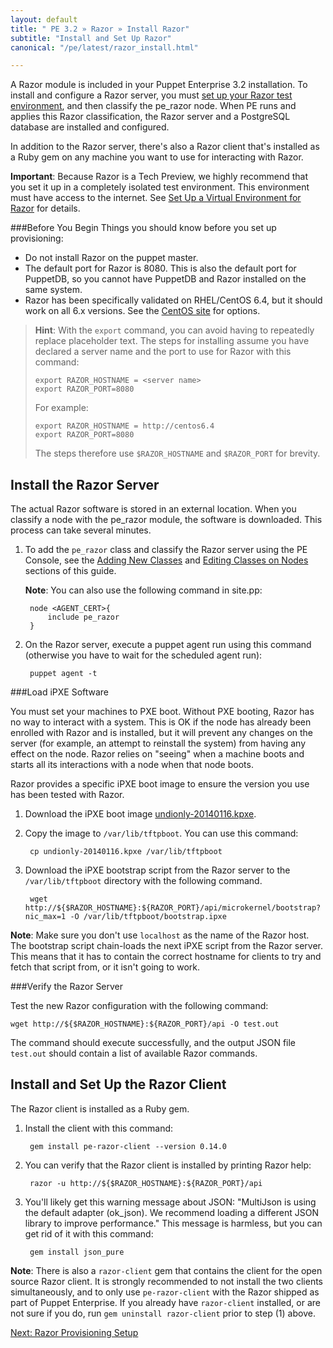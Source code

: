 ```yaml
---
layout: default
title: " PE 3.2 » Razor » Install Razor"
subtitle: "Install and Set Up Razor"
canonical: "/pe/latest/razor_install.html"

---
```

A Razor module is included in your Puppet Enterprise 3.2 installation. To install and configure a Razor server, you must [set up your Razor test environment](./razor_prereqs.html), and then classify the pe_razor node. When PE runs and applies this Razor classification, the Razor server and a PostgreSQL database are installed and configured.   

In addition to the Razor server, there's also a Razor client that's installed as a Ruby gem on any machine you want to use for interacting with Razor. 
 
**Important**: Because Razor is a Tech Preview, we highly recommend that you set it up in a completely isolated test environment. This environment must have access to the internet. See [Set Up a Virtual Environment for Razor](./razor_prereqs.html) for details.
	 
###Before You Begin
Things you should know before you set up provisioning:

+ Do not install Razor on the puppet master.
+ The default port for Razor is 8080. This is also the default port for PuppetDB, so you cannot have PuppetDB and Razor installed on the same system.
+ Razor has been specifically validated on RHEL/CentOS 6.4, but it should work on all 6.x versions. See the [CentOS site](http://isoredirect.centos.org/centos/6/isos/x86_64/) for options.

>**Hint**: With the `export` command, you can avoid having to repeatedly replace placeholder text. The steps for installing assume you have declared a server name and the port to use for Razor with this command:
>
>     export RAZOR_HOSTNAME = <server name> 
>     export RAZOR_PORT=8080
>    
> For example: 
>
>	  export RAZOR_HOSTNAME = http://centos6.4 
>     export RAZOR_PORT=8080	
>	
> The steps therefore use `$RAZOR_HOSTNAME` and `$RAZOR_PORT` for brevity.

Install the Razor Server
-------------

The actual Razor software is stored in an external location. When you classify a node with the pe_razor module, the software is downloaded. This process can take several minutes. 

1. To add the `pe_razor` class and classify the Razor server using the PE Console, see the [Adding New Classes](./console_classes_groups.html#adding-new-classes.html) and [Editing Classes on Nodes](./console_classes_groups.html#editing-classes-on-nodes) sections of this guide.

	**Note**: You can also use the following command in site.pp:
	
		node <AGENT_CERT>{
			include pe_razor
		}
	
2. On the Razor server, execute a puppet agent run using this command (otherwise you have to wait for the scheduled agent run):

		puppet agent -t


###Load iPXE Software

You must set your machines to PXE boot. Without PXE booting, Razor has no way to interact with a system. This is OK if the node has already been enrolled with Razor and is installed, but it will prevent any changes on the server (for example, an attempt to reinstall the system) from having any effect on the node. Razor relies on "seeing" when a machine boots and starts all its interactions with a node when that node boots.

Razor provides a specific iPXE boot image to ensure the version you use has been tested with Razor. 

1. Download the iPXE boot image [undionly-20140116.kpxe](http://links.puppetlabs.com/pe-razor-ipxe-firmare-3.2).
2. Copy the image to `/var/lib/tftpboot`. You can use this command:

		cp undionly-20140116.kpxe /var/lib/tftpboot
	
3. Download the iPXE bootstrap script from the Razor server to the `/var/lib/tftpboot` directory with the following command. 

		wget http://${$RAZOR_HOSTNAME}:${RAZOR_PORT}/api/microkernel/bootstrap?nic_max=1 -O /var/lib/tftpboot/bootstrap.ipxe
		
 **Note**: Make sure you don't use `localhost` as the name of the Razor host. The bootstrap script chain-loads the next iPXE script from the Razor server. This means that it has to contain the correct hostname for clients to try and fetch that script
from, or it isn't going to work.	
		
		
###Verify the Razor Server 

Test the new Razor configuration with the following command:

	wget http://${$RAZOR_HOSTNAME}:${RAZOR_PORT}/api -O test.out
	
The command should execute successfully, and the output JSON file `test.out` should contain a list of available Razor commands.


Install and Set Up the Razor Client
-------------

The Razor client is installed as a Ruby gem. 

1. Install the client with this command:

		gem install pe-razor-client --version 0.14.0
		
2. You can verify that the Razor client is installed by printing Razor help:

		razor -u http://${$RAZOR_HOSTNAME}:${RAZOR_PORT}/api

3. You'll likely get this warning message about JSON: "MultiJson is using the default adapter (ok_json). We recommend loading a different JSON library to improve performance."  This message is harmless, but you can get rid of it with this command:

		gem install json_pure

**Note**: There is also a `razor-client` gem that contains the client for
the open source Razor client. It is strongly recommended to not install the
two clients simultaneously, and to only use `pe-razor-client` with the Razor
shipped as part of Puppet Enterprise. If you already have `razor-client`
installed, or are not sure if you do, run `gem uninstall razor-client`
prior to step (1) above.
		

[Next: Razor Provisioning Setup](./razor_using.html)
